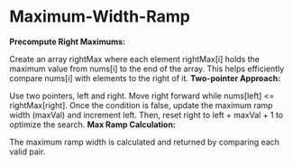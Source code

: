 # Maximum-Width-Ramp
**Precompute Right Maximums:**

Create an array rightMax where each element rightMax[i] holds the maximum value from nums[i] to the end of the array. This helps efficiently compare nums[i] with elements to the right of it.
**Two-pointer Approach:**

Use two pointers, left and right. Move right forward while nums[left] <= rightMax[right].
Once the condition is false, update the maximum ramp width (maxVal) and increment left. Then, reset right to left + maxVal + 1 to optimize the search.
**Max Ramp Calculation:**

The maximum ramp width is calculated and returned by comparing each valid pair.
